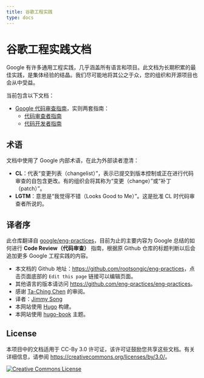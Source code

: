 ```yaml
---
title: 谷歌工程实践
type: docs
---
```


# 谷歌工程实践文档

Google 有许多通用工程实践，几乎涵盖所有语言和项目。此文档为长期积累的最佳实践，是集体经验的结晶。我们尽可能地将其公之于众，您的组织和开源项目也会从中受益。

当前包含以下文档：

- [Google 代码审查指南](docs/review)，实则两套指南：
  - [代码审查者指南](docs/review/reviewer)
  - [代码开发者指南](docs/review/developer)

## 术语

文档中使用了 Google 内部术语，在此为外部读者澄清：

- **CL**：代表“变更列表（changelist）”，表示已提交到版本控制或正在进行代码审查的自包含更改。有的组织会将其称为“变更（change）”或“补丁（patch）”。
- **LGTM**：意思是“我觉得不错（Looks Good to Me）”。这是批准 CL 时代码审查者所说的。

## 译者序

此仓库翻译自 [google/eng-practices](https://github.com/google/eng-practices)，目前为止的主要内容为 Google 总结的如何进行 **Code Review（代码审查）** 指南，根据原 Github 仓库的标题判断以后会追加更多 Google 工程实践的内容。

- 本文档的 Github 地址：<https://github.com/rootsongjc/eng-practices>，点击页面底部的 `Edit this page` 链接可以编辑页面。
- 其他语言的版本请访问 <https://github.com/eng-practices/eng-practices>。
- 感谢 [Ta-Ching Chen](https://github.com/life1347) 的审阅。
- 译者：[Jimmy Song](https://jimmysong.io)
- 本网站使用 [Hugo](https://gohugo.io) 构建。
- 本网站使用 [hugo-book](https://github.com/alex-shpak/hugo-book) 主题。

## License

本项目中的文档适用于 CC-By 3.0 许可证，该许可证鼓励您共享这些文档。有关详细信息，请参阅 <https://creativecommons.org/licenses/by/3.0/>。

<a rel="license" href="https://creativecommons.org/licenses/by/3.0/"><img alt="Creative Commons License" style="border-width:0" src="https://i.creativecommons.org/l/by/3.0/88x31.png" /></a>